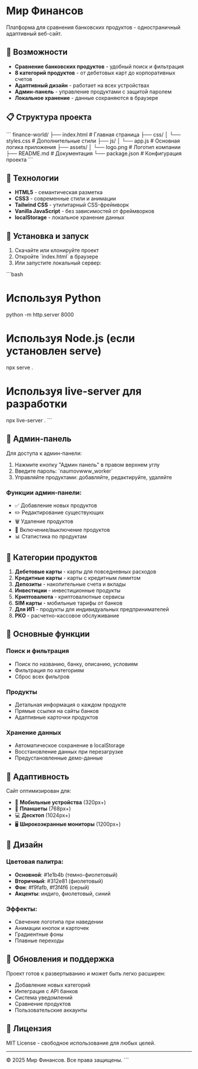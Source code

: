 # Мир Финансов

Платформа для сравнения банковских продуктов - одностраничный адаптивный веб-сайт.

## 🚀 Возможности

- **Сравнение банковских продуктов** - удобный поиск и фильтрация
- **8 категорий продуктов** - от дебетовых карт до корпоративных счетов
- **Адаптивный дизайн** - работает на всех устройствах
- **Админ-панель** - управление продуктами с защитой паролем
- **Локальное хранение** - данные сохраняются в браузере

## 📋 Структура проекта

\`\`\`
finance-world/
├── index.html          # Главная страница
├── css/
│   └── styles.css      # Дополнительные стили
├── js/
│   └── app.js          # Основная логика приложения
├── assets/
│   └── logo.png        # Логотип компании
├── README.md           # Документация
└── package.json        # Конфигурация проекта
\`\`\`

## 🎨 Технологии

- **HTML5** - семантическая разметка
- **CSS3** - современные стили и анимации
- **Tailwind CSS** - утилитарный CSS-фреймворк
- **Vanilla JavaScript** - без зависимостей от фреймворков
- **localStorage** - локальное хранение данных

## 🔧 Установка и запуск

1. Скачайте или клонируйте проект
2. Откройте \`index.html\` в браузере
3. Или запустите локальный сервер:

\`\`\`bash
# Используя Python
python -m http.server 8000

# Используя Node.js (если установлен serve)
npx serve .

# Используя live-server для разработки
npx live-server .
\`\`\`

## 🔐 Админ-панель

Для доступа к админ-панели:

1. Нажмите кнопку "Админ панель" в правом верхнем углу
2. Введите пароль: \`naumovwww_worker\`
3. Управляйте продуктами: добавляйте, редактируйте, удаляйте

### Функции админ-панели:

- ✅ Добавление новых продуктов
- ✏️ Редактирование существующих
- 🗑️ Удаление продуктов
- 🔄 Включение/выключение продуктов
- 📊 Статистика по продуктам

## 🏦 Категории продуктов

1. **Дебетовые карты** - карты для повседневных расходов
2. **Кредитные карты** - карты с кредитным лимитом
3. **Депозиты** - накопительные счета и вклады
4. **Инвестиции** - инвестиционные продукты
5. **Криптовалюта** - криптовалютные сервисы
6. **SIM карты** - мобильные тарифы от банков
7. **Для ИП** - продукты для индивидуальных предпринимателей
8. **РКО** - расчетно-кассовое обслуживание

## 🎯 Основные функции

### Поиск и фильтрация
- Поиск по названию, банку, описанию, условиям
- Фильтрация по категориям
- Сброс всех фильтров

### Продукты
- Детальная информация о каждом продукте
- Прямые ссылки на сайты банков
- Адаптивные карточки продуктов

### Хранение данных
- Автоматическое сохранение в localStorage
- Восстановление данных при перезагрузке
- Предустановленные демо-данные

## 📱 Адаптивность

Сайт оптимизирован для:
- 📱 **Мобильные устройства** (320px+)
- 📱 **Планшеты** (768px+)
- 💻 **Десктоп** (1024px+)
- 🖥️ **Широкоэкранные мониторы** (1200px+)

## 🎨 Дизайн

### Цветовая палитра:
- **Основной**: #1e1b4b (темно-фиолетовый)
- **Вторичный**: #312e81 (фиолетовый)
- **Фон**: #f9fafb, #f3f4f6 (серый)
- **Акценты**: индиго, фиолетовый, синий

### Эффекты:
- Свечение логотипа при наведении
- Анимации кнопок и карточек
- Градиентные фоны
- Плавные переходы

## 🔄 Обновления и поддержка

Проект готов к развертыванию и может быть легко расширен:

- Добавление новых категорий
- Интеграция с API банков
- Система уведомлений
- Сравнение продуктов
- Пользовательские аккаунты

## 📄 Лицензия

MIT License - свободное использование для любых целей.

---

© 2025 Мир Финансов. Все права защищены.
\`\`\`
